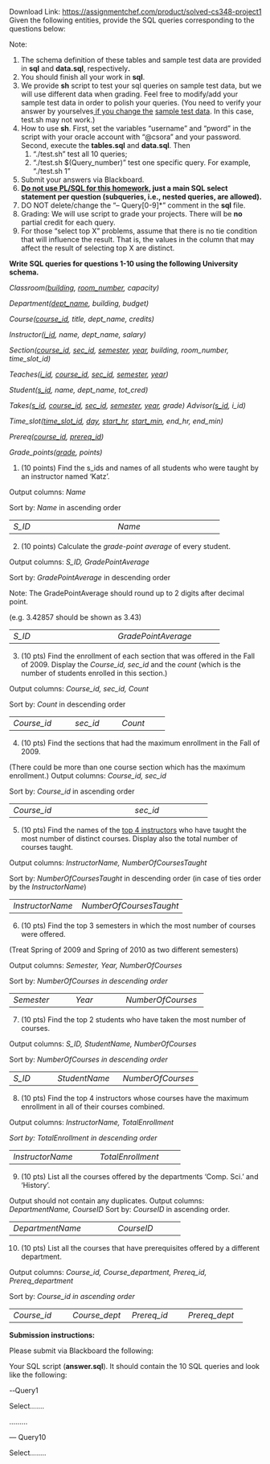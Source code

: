 Download Link: https://assignmentchef.com/product/solved-cs348-project1
<br>
Given the following entities, provide the SQL queries corresponding to the questions below:




Note:

<ol>

 <li>The schema definition of these tables and sample test data are provided in <strong>sql</strong> and <strong>data.sql</strong>, respectively<strong>.</strong></li>

 <li>You should finish all your work in <strong>sql</strong>.</li>

 <li>We provide <strong>sh</strong> script to test your sql queries on sample test data, but we will use different data when grading. Feel free to modify/add your sample test data in order to polish your queries. (You need to verify your answer by yourselves<u> if you change the</u> <u>sample test data</u>. In this case, test.sh may not work.)</li>

 <li>How to use <strong>sh</strong>. First, set the variables “username” and “pword” in the script with your oracle account with “@csora” and your password. Second, execute the <strong>tables.sql</strong> and <strong>data.sql</strong>. Then

  <ol>

   <li>“./test.sh” test all 10 queries;</li>

   <li>“./test.sh $(Query_number)” test one specific query. For example, “./test.sh 1”</li>

  </ol></li>

 <li>Submit your answers via Blackboard.</li>

 <li><strong><u>Do not use PL/SQL for this homework</u>, just a main SQL select statement per question (subqueries, i.e., nested queries, are allowed).</strong></li>

 <li>DO NOT delete/change the “– Query[0-9]*” comment in the <strong>sql</strong> file.</li>

 <li>Grading: We will use script to grade your projects. There will be <strong>no</strong> partial credit for each query.</li>

 <li>For those “select top X” problems, assume that there is no tie condition that will influence the result. That is, the values in the column that may affect the result of selecting top X are distinct.</li>

</ol>




<strong>Write SQL queries for questions 1-10 using the following University schema.</strong>

<strong> </strong>

<em>Classroom(<u>building</u>, <u>room_number</u>, capacity)</em>

<em>Department(<u>dept_name</u>, building, budget)</em>

<em>Course(<u>course_id</u>, title, dept_name, credits)</em>

<em>Instructor(<u>i_id</u>, name, dept_name, salary) </em>

<em>Section(<u>course_id</u>, <u>sec_id</u>, <u>semester</u>, <u>year</u>, building, room_number, time_slot_id)</em>

<em>Teaches(<u>i_id</u>, <u>course_id</u>, <u>sec_id</u>, <u>semester</u>, <u>year</u>)</em>

<em>Student(<u>s_id</u>, name, dept_name, tot_cred)</em>

<em>Takes(<u>s_id</u>, <u>course_id</u>, <u>sec_id</u>, <u>semester</u>, <u>year</u>, grade)</em> <em>Advisor(<u>s_id</u>, i_id)</em>

<em>Time_slot(<u>time_slot_id</u>, <u>day</u>, <u>start_hr</u>, <u>start_min</u>, end_hr, end_min)</em>

<em>Prereq(<u>course_id</u>, <u>prereq_id</u>)</em>

<em>Grade_points(<u>grade</u>, points)</em>

<ol>

 <li>(10 points) Find the s_ids and names of all students who were taught by an instructor named ‘Katz’.</li>

</ol>

<sub>            </sub>Output columns: <em>Name</em>

Sort by: <em>Name</em> in ascending order




<table width="387">

 <tbody>

  <tr>

   <td width="192"><em>S_ID</em></td>

   <td width="195"><em>Name</em></td>

  </tr>

 </tbody>

</table>




<ol start="2">

 <li>(10 points) Calculate the <em>grade-point average </em>of every student.</li>

</ol>

Output columns: <em>S_ID, </em> <em>GradePointAverage</em>

Sort by: <em>GradePointAverage</em> in descending order

Note: The GradePointAverage should round up to 2 digits after decimal point.

<sub>            </sub>(e.g. 3.42857 should be shown as 3.43)




<table width="387">

 <tbody>

  <tr>

   <td width="192"><em>S_ID</em></td>

   <td width="195"><em>GradePointAverage</em></td>

  </tr>

 </tbody>

</table>




<ol start="3">

 <li>(10 pts) Find the enrollment of each section that was offered in the Fall of 2009. Display the <em>Course_id, sec_id </em>and the <em>count</em> (which is the number of students enrolled in this section.)</li>

</ol>




Output columns: <em>Course_id, sec_id, Count</em>

Sort by: <em>Count </em>in descending order







<table width="262">

 <tbody>

  <tr>

   <td width="107"><em>Course_id</em></td>

   <td width="77"><em>sec_id</em></td>

   <td width="78"><em>Count</em></td>

  </tr>

 </tbody>

</table>




<ol start="4">

 <li>(10 pts) Find the sections that had the maximum enrollment in the Fall of 2009.</li>

</ol>

(There could be more than one course section which has the maximum enrollment.) Output columns: <em>Course_id, sec_id </em>

Sort by: <em>Course_id</em> in ascending order




<table width="364">

 <tbody>

  <tr>

   <td width="226"><em>Course_id</em></td>

   <td width="137"><em>sec_id</em></td>

  </tr>

 </tbody>

</table>




<ol start="5">

 <li>(10 pts) Find the names of the <u>top 4 instructors</u> who have taught the most number of distinct courses. Display also the total number of courses taught.</li>

</ol>

Output columns: <em>InstructorName, NumberOfCoursesTaught</em>

Sort by: <em>NumberOfCoursesTaught</em><em>  </em>in descending order (in case of ties order by the <em>InstructorName</em>)







<table width="306">

 <tbody>

  <tr>

   <td width="120"><em>InstructorName</em></td>

   <td width="186"><em>NumberOfCoursesTaught</em></td>

  </tr>

 </tbody>

</table>




<ol start="6">

 <li>(10 pts) Find the top 3 semesters in which the most number of courses were offered.</li>

</ol>

(Treat Spring of 2009 and Spring of 2010 as two different semesters)

Output columns: <em>Semester, Year, NumberOfCourses</em>

<em>   </em>Sort by: <em>NumberOfCourses in descending order</em>




<table width="338">

 <tbody>

  <tr>

   <td width="108"><em>Semester</em></td>

   <td width="84"><em>Year</em></td>

   <td width="147"><em>NumberOfCourses</em></td>

  </tr>

 </tbody>

</table>




<ol start="7">

 <li>(10 pts) Find the top 2 students who have taken the most number of courses.</li>

</ol>

Output columns: <em>S_ID, StudentName, NumberOfCourses</em>

Sort by: <em>NumberOfCourses in descending order</em>




<table width="328">

 <tbody>

  <tr>

   <td width="72"><em>S_ID</em></td>

   <td width="114"><em>StudentName</em></td>

   <td width="142"><em>NumberOfCourses</em></td>

  </tr>

 </tbody>

</table>




<ol start="8">

 <li>(10 pts) Find the top 4 instructors whose courses have the maximum enrollment in all of their courses combined.</li>

</ol>

Output columns: <em>InstructorName, TotalEnrollment</em>

<em>      Sort by: TotalEnrollment in descending order</em>




<table width="309">

 <tbody>

  <tr>

   <td width="156"><em>InstructorName</em></td>

   <td width="153"><em>TotalEnrollment</em></td>

  </tr>

 </tbody>

</table>




<ol start="9">

 <li>(10 pts) List all the courses offered by the departments ‘Comp. Sci.’ and ‘History’.</li>

</ol>

Output should not contain any duplicates.  Output columns: <em>DepartmentName, CourseID</em> Sort by: <em>CourseID </em>in ascending order.




<table width="309">

 <tbody>

  <tr>

   <td width="192"><em>DepartmentName</em></td>

   <td width="117"><em>CourseID</em></td>

  </tr>

 </tbody>

</table>




<ol start="10">

 <li>(10 pts) List all the courses that have prerequisites offered by a different department.</li>

</ol>

Output columns: <em>Course_id, Course_department, Prereq_id, Prereq_department</em>

Sort by: <em>Course_id in ascending order</em>

<em> </em>

<table width="401">

 <tbody>

  <tr>

   <td width="102"><em>Course_id</em></td>

   <td width="102"><em>Course_dept</em></td>

   <td width="96"><em>Prereq_id</em></td>

   <td width="101"><em>Prereq_dept</em></td>

  </tr>

 </tbody>

</table>

<em>                  </em>




<strong>Submission instructions:</strong>

<strong> </strong>

Please submit via Blackboard the following:




Your SQL script (<strong>answer.sql</strong>). It should contain the 10 SQL queries and look like the <sub>            </sub>following:

-‐Query1

Select…….

………

— Query10

Select……..





